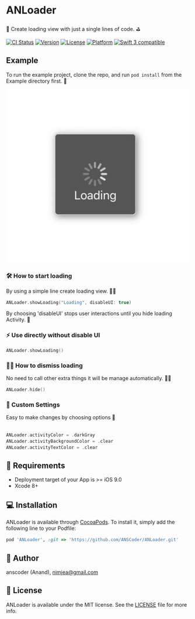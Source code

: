 # ANLoader

👾 Create loading view with just a single lines of code. ⛳️

[![CI Status](http://img.shields.io/travis/anscoder/ANLoader.svg?style=flat)](https://travis-ci.org/anscoder/ANLoader)
[![Version](https://img.shields.io/cocoapods/v/ANLoader.svg?style=flat)](http://cocoapods.org/pods/ANLoader)
[![License](https://img.shields.io/cocoapods/l/ANLoader.svg?style=flat)](http://cocoapods.org/pods/ANLoader)
[![Platform](https://img.shields.io/cocoapods/p/ANLoader.svg?style=flat)](http://cocoapods.org/pods/ANLoader)
<a href="https://developer.apple.com/swift"><img src="https://img.shields.io/badge/swift3-compatible-orange.svg?style=flat" alt="Swift 3 compatible" /></a>

## Example

To run the example project, clone the repo, and run `pod install` from the Example directory first. 🎉


![](https://raw.githubusercontent.com/ANSCoder/ANLoader/master/Example/ANLoader/Images.xcassets/Sticker%20Pack.stickerpack/Loading.sticker/Loading.gif)


### 🛠 How to start loading

By using a simple line create loading view. ☝🏻

```swift
ANLoader.showLoading("Loading", disableUI: true)
```

By choosing 'disableUI' stops user interactions until you hide loading Activity. 🙌

### ⚡️ Use directly without disable UI

```swift
ANLoader.showLoading()
```

### 🖐🏻 How to dismiss loading

No need to call other extra things it will be manage automatically. 👏🏻

```swift
ANLoader.hide()
```

### 📝 Custom Settings

Easy to make changes by choosing options 🔧

```swift

ANLoader.activityColor = .darkGray
ANLoader.activityBackgroundColor = .clear
ANLoader.activityTextColor = .clear

```

## 🤔 Requirements

* Deployment target of your App is >= iOS 9.0
* Xcode 8+

## 💻 Installation

ANLoader is available through [CocoaPods](http://cocoapods.org). To install
it, simply add the following line to your Podfile:

```ruby
pod 'ANLoader', :git => 'https://github.com/ANSCoder/ANLoader.git'
```

## 👤 Author

anscoder (Anand), nimjea@gmail.com

## 📄 License

ANLoader is available under the MIT license. See the [LICENSE](https://github.com/ANSCoder/ANLoader/blob/master/LICENSE) file for more info.
